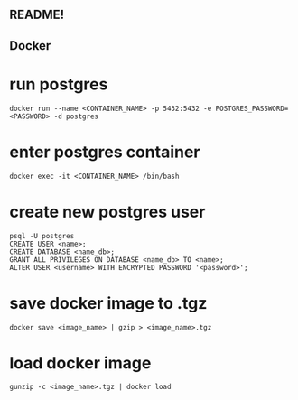 ## README!

## Docker

# run postgres

`docker run --name <CONTAINER_NAME> -p 5432:5432 -e POSTGRES_PASSWORD=<PASSWORD> -d postgres`

# enter postgres container

`docker exec -it <CONTAINER_NAME> /bin/bash`

# create new postgres user

```
psql -U postgres
CREATE USER <name>;
CREATE DATABASE <name_db>;
GRANT ALL PRIVILEGES ON DATABASE <name_db> TO <name>;
ALTER USER <username> WITH ENCRYPTED PASSWORD '<password>';
```

# save docker image to .tgz

`docker save <image_name> | gzip > <image_name>.tgz`

# load docker image

`gunzip -c <image_name>.tgz | docker load`
